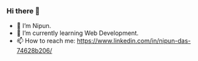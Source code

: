 ### Hi there 👋
- 🔭 I’m Nipun.
- 🌱 I’m currently learning Web Development.
- 📫 How to reach me: https://www.linkedin.com/in/nipun-das-74628b206/
                      
     
                      


